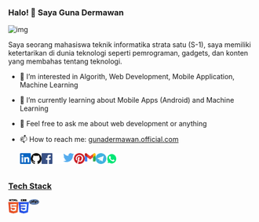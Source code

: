 ### Halo! 👋 Saya Guna Dermawan

![img](https://user-images.githubusercontent.com/53375007/127773721-eeecd5be-ea75-42cd-9b08-3e755cb5fc9d.png)

Saya seorang mahasiswa teknik informatika strata satu (S-1), saya memiliki ketertarikan di dunia teknologi seperti pemrograman, gadgets, dan konten yang membahas tentang teknologi.


- 👀 I’m interested in Algorith, Web Development, Mobile Application, Machine Learning
- 🌱 I’m currently learning about Mobile Apps (Android) and Machine Learning
- 💬 Feel free to ask me about web development or anything
- 📫 How to reach me: <a href="mailto:gunadermawan.official@gmail..com">gunadermawan.official.com</a>

  <a href="https://www.linkedin.com/in/guna-d-57554212b/" target="_blank"><img align="left" alt="Guna Dermawan | LinkedIn" width="22px" src="https://github.com/reski-mulud-muchamad/reski-mulud-muchamad/blob/main/logo-svg/linkedin-icon.svg" />
  <a href="https://github.com/reski-mulud-muchamad" target="_blank"><img align="left" alt="Reski Mulud Muchamad | GitHub" width="22px" src="https://github.com/reski-mulud-muchamad/reski-mulud-muchamad/blob/main/logo-svg/github-icon.svg" />
  <a href="https://facebook.com/reski.muchamad" target="_blank"><img align="left" alt="Reski Mulud Muchamad | Facebook" width="22px" src="https://github.com/reski-mulud-muchamad/reski-mulud-muchamad/blob/main/logo-svg/facebook.svg" />
  <a href="https://instagram.com/reskimulud" target="_blank"><img align="left" alt="Reski Mulud Muchamad | Instagram" width="22px" src="https://github.com/Aakarsh-B/trying-repos/blob/master/insta.svg" />
  <a href="https://twitter.com/reski_mulud" target="_blank"><img align="left" alt="Reski Mulud Muchamad | Twitter" width="22px" src="https://github.com/reski-mulud-muchamad/reski-mulud-muchamad/blob/main/logo-svg/twitter.svg" />
  <a href="https://pinterest.com/reskimulud" target="_blank"><img align="left" alt="Reski Mulud Muchamad | Pinterest" width="22px" src="https://github.com/reski-mulud-muchamad/reski-mulud-muchamad/blob/main/logo-svg/pinterest.svg" />
  <a href="mailto:reski.mulud@gmail.com" target="_blank"><img align="left" alt="Email me" width="22px" src="https://github.com/reski-mulud-muchamad/reski-mulud-muchamad/blob/main/logo-svg/google-gmail.svg" /></a>
  <a href="https://t.me/reski_mulud" target="_blank"><img align="left" alt="Reski | Telegram" width="22px" src="https://github.com/reski-mulud-muchamad/reski-mulud-muchamad/blob/main/logo-svg/telegram.svg" />
  <a href="https://wa.me/6285157705184" target="_blank"><img align="left" alt="WhatsApp Me | WhatsApp" width="22px" src="https://github.com/reski-mulud-muchamad/reski-mulud-muchamad/blob/main/logo-svg/whatsapp.svg" />
  <br>
  <br>
  

### Tech Stack
  <a href="https://w3.org/TR/html5/" target="_blank"><img align="left" alt="HTML" title="HTML" width="21px" src="https://github.com/reski-mulud-muchamad/reski-mulud-muchamad/blob/main/logo-svg/html-5.svg" /></a>
  <a href="https://w3.org/TR/css/" target="_blank"><img align="left" alt="CSS" title="CSS" width="21px" src="https://github.com/reski-mulud-muchamad/reski-mulud-muchamad/blob/main/logo-svg/css-3.svg" /></a>
  <a href="https://php.net/" target="_blank"><img align="left" alt="PHP" title="PHP" width="21px" src="https://github.com/reski-mulud-muchamad/reski-mulud-muchamad/blob/main/logo-svg/php.svg" /></a>
    
  <br>
  <br>
  
